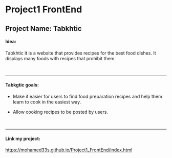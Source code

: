 # Project1 FrontEnd



## Project Name: Tabkhtic


#### Idea:
Tabkhtic it is a website that provides recipes for the best food dishes.
It displays many foods with recipes that prohibit them.


<br>

------------





#### Tabkgtic goals:
- Make it easier for users to find food preparation recipes and help them learn to cook in the easiest way.

- Allow cooking recipes to be posted by users.

<br>


------------



#### Link my project:
https://mohamed33s.github.io/Project1_FrontEnd/index.html
